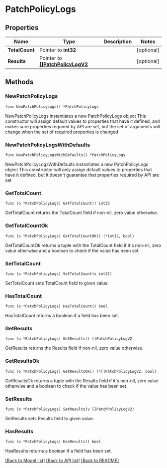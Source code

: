 # PatchPolicyLogs

## Properties

Name | Type | Description | Notes
------------ | ------------- | ------------- | -------------
**TotalCount** | Pointer to **int32** |  | [optional] 
**Results** | Pointer to [**[]PatchPolicyLogV2**](PatchPolicyLogV2.md) |  | [optional] 

## Methods

### NewPatchPolicyLogs

`func NewPatchPolicyLogs() *PatchPolicyLogs`

NewPatchPolicyLogs instantiates a new PatchPolicyLogs object
This constructor will assign default values to properties that have it defined,
and makes sure properties required by API are set, but the set of arguments
will change when the set of required properties is changed

### NewPatchPolicyLogsWithDefaults

`func NewPatchPolicyLogsWithDefaults() *PatchPolicyLogs`

NewPatchPolicyLogsWithDefaults instantiates a new PatchPolicyLogs object
This constructor will only assign default values to properties that have it defined,
but it doesn't guarantee that properties required by API are set

### GetTotalCount

`func (o *PatchPolicyLogs) GetTotalCount() int32`

GetTotalCount returns the TotalCount field if non-nil, zero value otherwise.

### GetTotalCountOk

`func (o *PatchPolicyLogs) GetTotalCountOk() (*int32, bool)`

GetTotalCountOk returns a tuple with the TotalCount field if it's non-nil, zero value otherwise
and a boolean to check if the value has been set.

### SetTotalCount

`func (o *PatchPolicyLogs) SetTotalCount(v int32)`

SetTotalCount sets TotalCount field to given value.

### HasTotalCount

`func (o *PatchPolicyLogs) HasTotalCount() bool`

HasTotalCount returns a boolean if a field has been set.

### GetResults

`func (o *PatchPolicyLogs) GetResults() []PatchPolicyLogV2`

GetResults returns the Results field if non-nil, zero value otherwise.

### GetResultsOk

`func (o *PatchPolicyLogs) GetResultsOk() (*[]PatchPolicyLogV2, bool)`

GetResultsOk returns a tuple with the Results field if it's non-nil, zero value otherwise
and a boolean to check if the value has been set.

### SetResults

`func (o *PatchPolicyLogs) SetResults(v []PatchPolicyLogV2)`

SetResults sets Results field to given value.

### HasResults

`func (o *PatchPolicyLogs) HasResults() bool`

HasResults returns a boolean if a field has been set.


[[Back to Model list]](../README.md#documentation-for-models) [[Back to API list]](../README.md#documentation-for-api-endpoints) [[Back to README]](../README.md)


